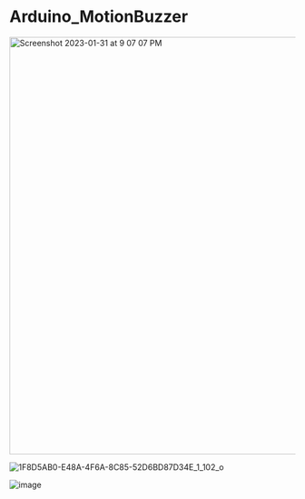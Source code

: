 # Arduino_MotionBuzzer

<img width="736" alt="Screenshot 2023-01-31 at 9 07 07 PM" src="https://user-images.githubusercontent.com/39349742/215956483-3ba4a259-429d-4885-b7d8-72de075b4ae3.png">


![1F8D5AB0-E48A-4F6A-8C85-52D6BD87D34E_1_102_o](https://user-images.githubusercontent.com/39349742/215957024-aff37f47-878f-494c-be26-47ab479c8c6f.jpeg)

![image](https://user-images.githubusercontent.com/39349742/215957254-a2f4179b-452b-49db-aa70-b57d5ce39772.png)
